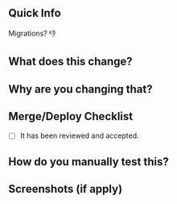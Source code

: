 ## Quick Info

Migrations? 👎

## What does this change?


## Why are you changing that?


## Merge/Deploy Checklist
* [ ]   It has been reviewed and accepted.

## How do you manually test this?


## Screenshots (if apply)